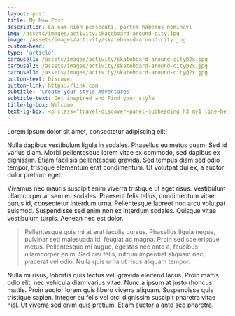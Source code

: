 ```yaml
---
layout: post
title: My New Post
description: Ea eam nibh persecuti, partem habemus nominavi
img: /assets/images/activity/skateboard-around-city.jpg
image: /assets/images/activity/skateboard-around-city.jpg
custom-head:
type: 'article'
carousel1: /assets/images/activity/skateboard-around-city@2x.jpg
carousel2: /assets/images/activity/skateboard-around-city@2x.jpg
carousel3: /assets/images/activity/skateboard-around-city@2x.jpg
button-text: Discover
button-link: https://link.com
subtitle: 'Create your style Adventures'
subtitle-text: Get inspired and Find your style
title-lg-box: Welcome
text-lg-box: <p class="travel-discover-panel-subheading h3 my1 line-height-2">This is the best blog in the world, because is structured with the last technology.</p><p class="my1"><a class="travel-link" href="#">Read more</a></p>
---
```


Lorem ipsum dolor sit amet, consectetur adipiscing elit!

<amp-img width="600" height="500" layout="responsive" src="http://lorempixel.com/600/500/transport"></amp-img>

Nulla dapibus vestibulum ligula in sodales. Phasellus eu metus quam. Sed id varius diam. Morbi pellentesque lorem vitae ex commodo, sed dapibus ex dignissim. Etiam facilisis pellentesque gravida. Sed tempus diam sed odio tempor, tristique elementum erat condimentum. Ut volutpat dui ex, a auctor dolor pretium eget.

Vivamus nec mauris suscipit enim viverra tristique ut eget risus. Vestibulum ullamcorper at sem eu sodales. Praesent felis tellus, condimentum vitae purus id, consectetur interdum urna. Pellentesque laoreet non arcu volutpat euismod. Suspendisse sed enim non ex interdum sodales. Quisque vitae vestibulum turpis. Aenean nec est dolor.

> Pellentesque quis mi at erat iaculis cursus. Phasellus ligula neque, pulvinar sed malesuada id, feugiat ac magna. Proin sed scelerisque metus. Pellentesque mi augue, egestas nec ante a, faucibus ullamcorper enim. Sed nisi felis, rutrum imperdiet aliquam nec, placerat vel odio. Nulla quis urna ut risus aliquam tempor.

<amp-img width="600" height="300" layout="responsive" src="http://lorempixel.com/600/300/transport"></amp-img>

Nulla mi risus, lobortis quis lectus vel, gravida eleifend lacus. Proin mattis odio elit, nec vehicula diam varius vitae. Nunc a ipsum at justo rhoncus mattis. Proin auctor lorem quis libero viverra aliquam. Suspendisse quis tristique sapien. Integer eu felis vel orci dignissim suscipit pharetra vitae nisl. Ut viverra sed enim quis pretium. Etiam auctor a ante sed pharetra.
